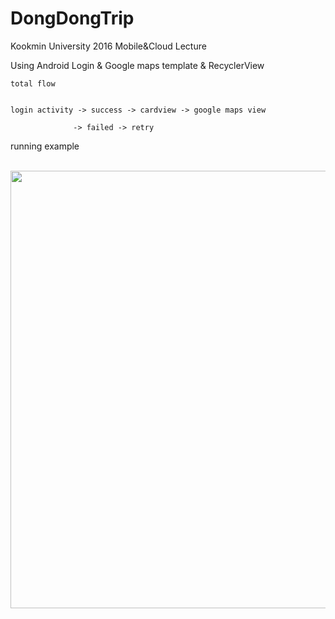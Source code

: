 # DongDongTrip
Kookmin University 2016 Mobile&amp;Cloud Lecture

Using Android Login & Google maps template & RecyclerView 


	total flow


	login activity -> success -> cardview -> google maps view

	       	      -> failed -> retry


running example

<br>
<img height="700" src="https://github.com/DongDongJu/DongDongTrip/tree/master/example/example.gif"/>
<br>
	
	


